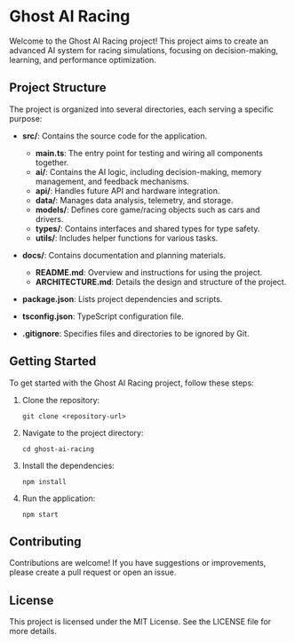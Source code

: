 # Ghost AI Racing

Welcome to the Ghost AI Racing project! This project aims to create an advanced AI system for racing simulations, focusing on decision-making, learning, and performance optimization.

## Project Structure

The project is organized into several directories, each serving a specific purpose:

- **src/**: Contains the source code for the application.
  - **main.ts**: The entry point for testing and wiring all components together.
  - **ai/**: Contains the AI logic, including decision-making, memory management, and feedback mechanisms.
  - **api/**: Handles future API and hardware integration.
  - **data/**: Manages data analysis, telemetry, and storage.
  - **models/**: Defines core game/racing objects such as cars and drivers.
  - **types/**: Contains interfaces and shared types for type safety.
  - **utils/**: Includes helper functions for various tasks.

- **docs/**: Contains documentation and planning materials.
  - **README.md**: Overview and instructions for using the project.
  - **ARCHITECTURE.md**: Details the design and structure of the project.

- **package.json**: Lists project dependencies and scripts.
- **tsconfig.json**: TypeScript configuration file.
- **.gitignore**: Specifies files and directories to be ignored by Git.

## Getting Started

To get started with the Ghost AI Racing project, follow these steps:

1. Clone the repository:
   ```
   git clone <repository-url>
   ```

2. Navigate to the project directory:
   ```
   cd ghost-ai-racing
   ```

3. Install the dependencies:
   ```
   npm install
   ```

4. Run the application:
   ```
   npm start
   ```

## Contributing

Contributions are welcome! If you have suggestions or improvements, please create a pull request or open an issue.

## License

This project is licensed under the MIT License. See the LICENSE file for more details.